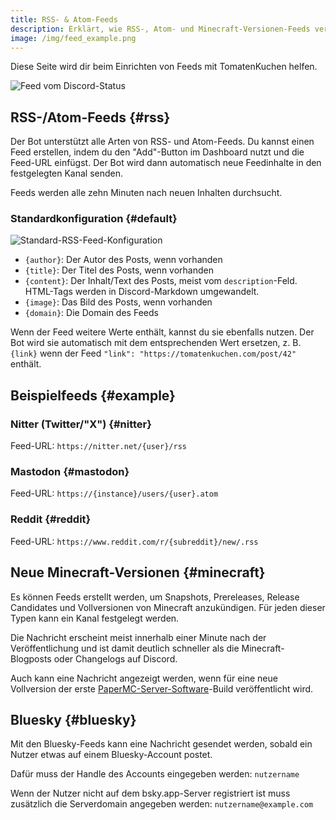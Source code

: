 ```yaml
---
title: RSS- & Atom-Feeds
description: Erklärt, wie RSS-, Atom- und Minecraft-Versionen-Feeds verwendet werden können.
image: /img/feed_example.png
---
```


Diese Seite wird dir beim Einrichten von Feeds mit TomatenKuchen helfen.

![Feed vom Discord-Status](/img/feed_example.png)

## RSS-/Atom-Feeds {#rss}

Der Bot unterstützt alle Arten von RSS- und Atom-Feeds. Du kannst einen Feed erstellen, indem du den "Add"-Button im Dashboard nutzt und die Feed-URL einfügst.
Der Bot wird dann automatisch neue Feedinhalte in den festgelegten Kanal senden.

Feeds werden alle zehn Minuten nach neuen Inhalten durchsucht.

### Standardkonfiguration {#default}

![Standard-RSS-Feed-Konfiguration](/img/rss_feeds_default.png)

- `{author}`: Der Autor des Posts, wenn vorhanden
- `{title}`: Der Titel des Posts, wenn vorhanden
- `{content}`: Der Inhalt/Text des Posts, meist vom `description`-Feld. HTML-Tags werden in Discord-Markdown umgewandelt.
- `{image}`: Das Bild des Posts, wenn vorhanden
- `{domain}`: Die Domain des Feeds

Wenn der Feed weitere Werte enthält, kannst du sie ebenfalls nutzen. Der Bot wird sie automatisch mit dem entsprechenden Wert ersetzen, z. B. `{link}` wenn der Feed `"link": "https://tomatenkuchen.com/post/42"` enthält.

## Beispielfeeds {#example}

### Nitter (Twitter/"X") {#nitter}

Feed-URL: `https://nitter.net/{user}/rss`

### Mastodon {#mastodon}

Feed-URL: `https://{instance}/users/{user}.atom`

### Reddit {#reddit}

Feed-URL: `https://www.reddit.com/r/{subreddit}/new/.rss`

## Neue Minecraft-Versionen {#minecraft}

Es können Feeds erstellt werden, um Snapshots, Prereleases, Release Candidates und Vollversionen von Minecraft anzukündigen. Für jeden dieser Typen kann ein Kanal festgelegt werden.

Die Nachricht erscheint meist innerhalb einer Minute nach der Veröffentlichung und ist damit deutlich schneller als die Minecraft-Blogposts oder Changelogs auf Discord.

Auch kann eine Nachricht angezeigt werden, wenn für eine neue Vollversion der erste [PaperMC-Server-Software](https://papermc.io)-Build veröffentlicht wird.

## Bluesky {#bluesky}

Mit den Bluesky-Feeds kann eine Nachricht gesendet werden, sobald ein Nutzer etwas auf einem Bluesky-Account postet.

Dafür muss der Handle des Accounts eingegeben werden: `nutzername`

Wenn der Nutzer nicht auf dem bsky.app-Server registriert ist muss zusätzlich die Serverdomain angegeben werden: `nutzername@example.com`
